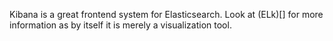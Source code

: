 Kibana is a great frontend system for Elasticsearch. Look at (ELk)[] for more information as by itself it is merely a visualization tool. 